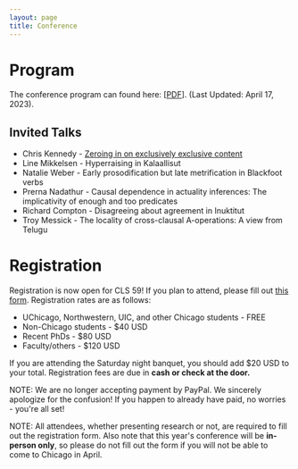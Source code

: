 ```yaml
---
layout: page
title: Conference
---
```


# Program

The conference program can found here: [<a href="http://chicagolinguisticsociety.org/public/CLS_59_Schedule_Apr17.pdf">PDF</a>]. (Last Updated: April 17, 2023).

## Invited Talks

* Chris Kennedy - <a href="http://chicagolinguisticsociety.org/public/cls59_abstracts/kennedy.pdf">Zeroing in on exclusively exclusive content</a>
* Line Mikkelsen - Hyperraising in Kalaallisut
* Natalie Weber - Early prosodification but late metrification in Blackfoot verbs
* Prerna Nadathur - Causal dependence in actuality inferences: The implicativity of enough and too predicates
* Richard Compton - Disagreeing about agreement in Inuktitut
* Troy Messick - The locality of cross-clausal A-operations: A view from Telugu

# Registration

Registration is now open for CLS 59! If you plan to attend, please fill out <a href="https://forms.gle/3HRJhQF2D8Kv8bmYA">this form</a>. Registration rates are as follows:
- UChicago, Northwestern, UIC, and other Chicago students - FREE
- Non-Chicago students - $40 USD
- Recent PhDs - $80 USD
- Faculty/others - $120 USD

If you are attending the Saturday night banquet, you should add $20 USD to your total. Registration fees are due in **cash or check at the door.**

NOTE: We are no longer accepting payment by PayPal. We sincerely apologize for the confusion! If you happen to already have paid, no worries - you're all set! 

NOTE: All attendees, whether presenting research or not, are required to fill out the registration form. Also note that this year's conference will be **in-person only**, so please do not fill out the form if you will not be able to come to Chicago in April. 


